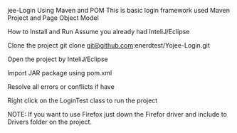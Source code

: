 
jee-Login
Using Maven and POM
This is basic login framework used Maven Project and Page Object Model 

How to Install and Run
Assume you already had InteliJ/Eclipse

Clone the project
git clone git@github.com:enerdtest/Yojee-Login.git

Open the project by InteliJ/Eclipse

Import JAR package using pom.xml

Resolve all errors or conflicts if have

Right click on the LoginTest class to run the project

NOTE: If you want to use Firefox just down the Firefor driver and include to Drivers folder on the project.

